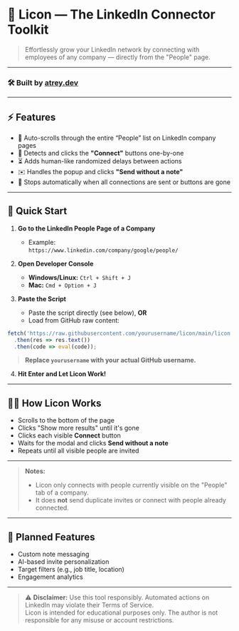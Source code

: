 # 🤖 **Licon — The LinkedIn Connector Toolkit**

> Effortlessly grow your LinkedIn network by connecting with employees of any company — directly from the "People" page.

---

### 🛠️ Built by [atrey.dev](https://atrey.dev)

---

## ⚡ **Features**

- 🔄 Auto-scrolls through the entire “People” list on LinkedIn company pages
- 🔘 Detects and clicks the **"Connect"** buttons one-by-one
- ⏳ Adds human-like randomized delays between actions
- ✉️ Handles the popup and clicks **"Send without a note"**
- 🧼 Stops automatically when all connections are sent or buttons are gone

---

## 🚀 **Quick Start**

1. **Go to the LinkedIn People Page of a Company**
   - Example:  
     `https://www.linkedin.com/company/google/people/`

2. **Open Developer Console**
   - **Windows/Linux:** `Ctrl + Shift + J`  
   - **Mac:** `Cmd + Option + J`

3. **Paste the Script**
   - Paste the script directly (see below), **OR**
   - Load from GitHub raw content:

```js
fetch('https://raw.githubusercontent.com/yourusername/licon/main/licon.js')
  .then(res => res.text())
  .then(code => eval(code));
```
> **Replace `yourusername` with your actual GitHub username.**

4. **Hit Enter and Let Licon Work!**

---

## 🧑‍💻 **How Licon Works**

- Scrolls to the bottom of the page
- Clicks "Show more results" until it's gone
- Clicks each visible **Connect** button
- Waits for the modal and clicks **Send without a note**
- Repeats until all visible people are invited

---

> **Notes:**
> - Licon only connects with people currently visible on the "People" tab of a company.
> - It does **not** send duplicate invites or connect with people already connected.

---

## 🧭 **Planned Features**

- Custom note messaging
- AI-based invite personalization
- Target filters (e.g., job title, location)
- Engagement analytics

---

> ⚠️ **Disclaimer:**
> Use this tool responsibly. Automated actions on LinkedIn may violate their Terms of Service.  
> Licon is intended for educational purposes only. The author is not responsible for any misuse or account restrictions.